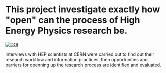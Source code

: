 # This project investigate exactly how "open" can the process of High Energy Physics research be.

[![DOI](https://zenodo.org/badge/70923010.svg)](https://zenodo.org/badge/latestdoi/70923010)


Interviews with HEP scientists at CERN were carried out to find out their research workflow and information practices, then opportunities and barriers for openning up the research process are identified and evaluated. 
